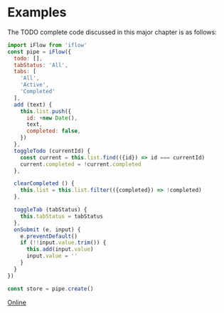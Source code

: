 # Examples

The TODO complete code discussed in this major chapter is as follows:

```javascript
import iFlow from 'iflow'
const pipe = iFlow({
  todo: [],
  tabStatus: 'All',
  tabs: [
    'All',
    'Active',
    'Completed'
  ],
  add (text) {
    this.list.push({
      id: +new Date(),
      text,
      completed: false,
    })
  },
  toggleTodo (currentId) {
    const current = this.list.find(({id}) => id === currentId)
    current.completed = !current.completed
  },

  clearCompleted () {
    this.list = this.list.filter(({completed}) => !completed)
  },

  toggleTab (tabStatus) {
    this.tabStatus = tabStatus
  },
  onSubmit (e, input) {
    e.preventDefault()
    if (!!input.value.trim()) {
      this.add(input.value)
      input.value = ''
    }
  }
})

const store = pipe.create()
```

[Online](https://jsfiddle.net/unadlib/6wabhdqp/1/)
